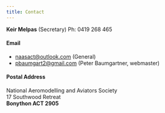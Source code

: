 ```yaml
---
title: Contact
---
```


**Keir Melpas** (Secretary) Ph: 0419 268 465

#### Email
- [naasact@outlook.com](mailto:naasact@outlook.com) (General)
- [pbaumgart2@gmail.com](mailto:pbaumgart2@gmail.com) (Peter Baumgartner, webmaster) 

#### Postal Address

National Aeromodelling and Aviators Society  
17 Southwood Retreat  
**Bonython ACT 2905**


                  


